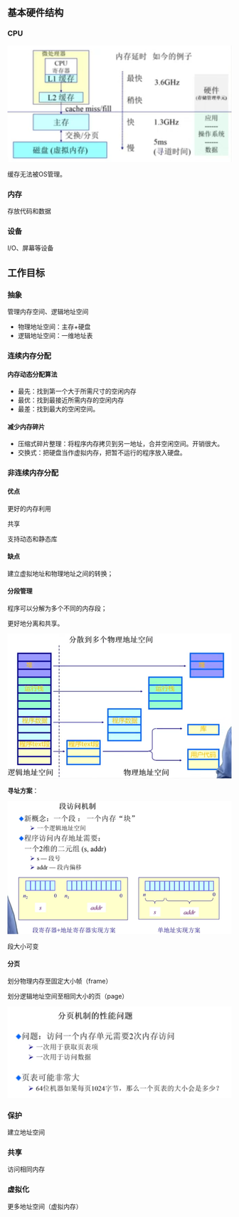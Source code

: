 ## 基本硬件结构

### CPU

![image-20230103143847420](imags/image-20230103143847420.png)

缓存无法被OS管理。



### 内存

存放代码和数据



### 设备

I/O、屏幕等设备

## 工作目标

### 抽象

管理内存空间、逻辑地址空间

- 物理地址空间：主存+硬盘
- 逻辑地址空间：一维地址表

### 连续内存分配

#### 内存动态分配算法

- 最先：找到第一个大于所需尺寸的空闲内存
- 最优：找到最接近所需内存的空闲内存
- 最差：找到最大的空闲空间。

#### 减少内存碎片

- 压缩式碎片整理：将程序内存拷贝到另一地址，合并空闲空间。开销很大。
- 交换式：把硬盘当作虚拟内存，把暂不运行的程序放入硬盘。

### 非连续内存分配

#### 优点

更好的内存利用

共享

支持动态和静态库

#### 缺点

建立虚拟地址和物理地址之间的转换；

#### 分段管理

程序可以分解为多个不同的内存段；

更好地分离和共享。

![image-20230103152614821](imags/image-20230103152614821.png)

**寻址方案**：

![image-20230103153058970](imags/image-20230103153058970.png)



段大小可变

#### 分页

划分物理内存至固定大小帧（frame）

划分逻辑地址空间至相同大小的页（page）



![image-20230103190544469](imags/image-20230103190544469.png)

### 保护

建立地址空间

### 共享

访问相同内存

### 虚拟化

更多地址空间（虚拟内存）

